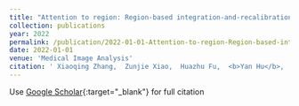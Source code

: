 ```yaml
---
title: "Attention to region: Region-based integration-and-recalibration networks for nuclear cataract classification using AS-OCT images"
collection: publications
year: 2022
permalink: /publication/2022-01-01-Attention-to-region-Region-based-integration-and-recalibration-networks-for-nuclear-cataract-classification-using-AS-OCT-images
date: 2022-01-01
venue: 'Medical Image Analysis'
citation: ' Xiaoqing Zhang,  Zunjie Xiao,  Huazhu Fu,  <b>Yan Hu</b>,  Jin Yuan,  Yanwu Xu,  Risa Higashita,  Jiang Liu, &quot;Attention to region: Region-based integration-and-recalibration networks for nuclear cataract classification using AS-OCT images.&quot; Medical Image Analysis, 2022.'
---
```

Use [Google Scholar](https://scholar.google.com/scholar?q=Attention+to+region:+Region+based+integration+and+recalibration+networks+for+nuclear+cataract+classification+using+AS+OCT+images){:target="_blank"} for full citation